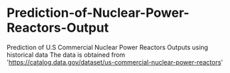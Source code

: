 # Prediction-of-Nuclear-Power-Reactors-Output
Prediction of U.S Commercial Nuclear Power Reactors Outputs using historical data
The data is obtained from 'https://catalog.data.gov/dataset/us-commercial-nuclear-power-reactors'

